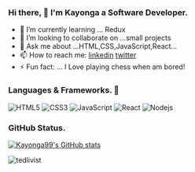 ### Hi there, 👋 I'm Kayonga a Software Developer.

- 🌱 I’m currently learning ... Redux
- 👯 I’m looking to collaborate on ...small projects
- 💬 Ask me about ...HTML,CSS,JavaScript,React...
- 📫 How to reach me: [linkedin](https://www.linkedin.com/in/kayonga-chiteta-776949227/) [twitter](https://twitter.com/KayongaChiteta3?t=gfILCjmltzGRZOx6FZ8-nQ&s=08)
- ⚡ Fun fact: ... I Love playing chess when am bored!

### Languages & Frameworks. 🚧 

![HTML5](https://icongr.am/devicon/html5-original.svg?size=50&color=currentColor)
![CSS3](https://icongr.am/devicon/css3-original.svg?size=50&color=currentColor)
![JavaScript](https://icongr.am/devicon/javascript-original.svg?size=50&color=currentColor)
![React](https://icongr.am/devicon/react-original.svg?size=50&color=currentColor)
![Nodejs](https://icongr.am/devicon/nodejs-original.svg?size=50&color=currentColor)


### GitHub Status.  

[![Kayonga99's GitHub stats](https://github-readme-stats.vercel.app/api?username=Kayonga99&show_icons=true&theme=dracula)](https://github.com/Kayonga99/github-readme-stats)
<p><img src="https://github-readme-streak-stats.herokuapp.com/?user=Kayonga99&theme=radical" alt="tedlivist" /></p>
